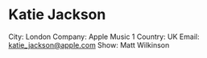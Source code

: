 # Katie Jackson

City: London
Company: Apple Music 1
Country: UK
Email: katie_jackson@apple.com
Show: Matt Wilkinson